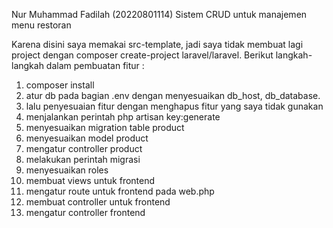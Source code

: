 Nur Muhammad Fadilah (20220801114) Sistem CRUD untuk manajemen menu 
restoran

Karena disini saya memakai src-template, jadi saya tidak membuat lagi 
project dengan composer create-project laravel/laravel. Berikut 
langkah-langkah dalam pembuatan fitur : 
1. composer install 
2. atur db pada bagian .env dengan menyesuaikan db_host, db_database. 
3. lalu penyesuaian fitur dengan menghapus fitur yang saya tidak gunakan 
4. menjalankan perintah php artisan key:generate 
5. menyesuaikan migration table product 
6. menyesuaikan model product 
7. mengatur controller product 
8. melakukan perintah migrasi
8. menyesuaikan roles 
9. membuat views untuk frontend 
10. mengatur route untuk frontend pada web.php 
11. membuat controller untuk frontend
12. mengatur controller frontend

